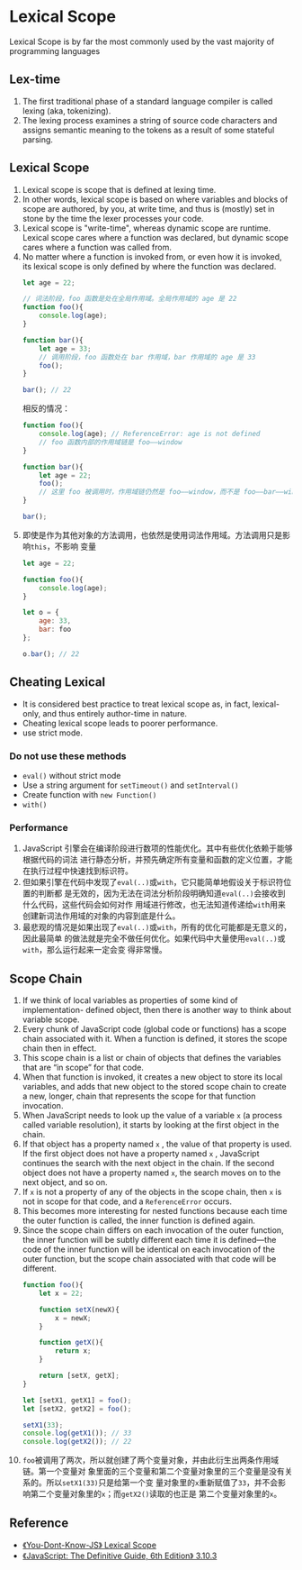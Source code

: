 # Lexical Scope

Lexical Scope is by far the most commonly used by the vast majority of
programming languages


## Lex-time
1. The first traditional phase of a standard language compiler is called lexing
(aka, tokenizing).
2. The lexing process examines a string of source code characters and assigns
semantic meaning to the tokens as a result of some stateful parsing.


## Lexical Scope
1. Lexical scope is scope that is defined at lexing time.
2. In other words, lexical scope is based on where variables and blocks of
scope are authored, by you, at write time, and thus is (mostly) set in stone by
the time the lexer processes your code.
3. Lexical scope is "write-time", whereas dynamic scope are runtime. Lexical
scope cares where a function was declared, but dynamic scope cares where a
function was called from.
4. No matter where a function is invoked from, or even how it is invoked, its
lexical scope is only defined by where the function was declared.
    ```js
    let age = 22;

    // 词法阶段，foo 函数是处在全局作用域。全局作用域的 age 是 22
    function foo(){
        console.log(age);
    }

    function bar(){
        let age = 33;
        // 调用阶段，foo 函数处在 bar 作用域，bar 作用域的 age 是 33
        foo();
    }

    bar(); // 22
    ```
    相反的情况：
    ```js
    function foo(){
        console.log(age); // ReferenceError: age is not defined
        // foo 函数内部的作用域链是 foo——window
    }

    function bar(){
        let age = 22;
        foo();
        // 这里 foo 被调用时，作用域链仍然是 foo——window，而不是 foo——bar——window
    }

    bar();
    ```
5. 即使是作为其他对象的方法调用，也依然是使用词法作用域。方法调用只是影响`this`，不影响
变量
    ```js
    let age = 22;

    function foo(){
        console.log(age);
    }

    let o = {
        age: 33,
        bar: foo
    };

    o.bar(); // 22
    ```


## Cheating Lexical
* It is considered best practice to treat lexical scope as, in fact, lexical-
only, and thus entirely author-time in nature.
* Cheating lexical scope leads to poorer performance.
* use strict mode.

### Do not use these methods
* `eval()` without strict mode
* Use a string argument for `setTimeout()` and `setInterval()`
* Create function with `new Function()`
* `with()`

### Performance
1. JavaScript 引擎会在编译阶段进行数项的性能优化。其中有些优化依赖于能够根据代码的词法
进行静态分析，并预先确定所有变量和函数的定义位置，才能在执行过程中快速找到标识符。
2. 但如果引擎在代码中发现了`eval(..)`或`with`，它只能简单地假设关于标识符位置的判断都
是无效的，因为无法在词法分析阶段明确知道`eval(..)`会接收到什么代码，这些代码会如何对作
用域进行修改，也无法知道传递给`wit`h用来创建新词法作用域的对象的内容到底是什么。
3. 最悲观的情况是如果出现了`eval(..)`或`with`，所有的优化可能都是无意义的，因此最简单
的做法就是完全不做任何优化。如果代码中大量使用`eval(..)`或`with`，那么运行起来一定会变
得非常慢。


## Scope Chain
1. If we think of local variables as properties of some kind of implementation-
defined object, then there is another way to think about variable scope.
2. Every chunk of JavaScript code (global code or functions) has a scope chain
associated with it. When a function is defined, it stores the scope chain then
in effect.
3. This scope chain is a list or chain of objects that defines the variables
that are “in scope” for that code.
4. When that function is invoked, it creates a new object to store its local
variables, and adds that new object to the stored scope chain to create a new,
longer, chain that represents the scope for that function invocation.
5. When JavaScript needs to look up the value of a variable `x` (a process
called variable resolution), it starts by looking at the first object in the
chain.
6. If that object has a property named `x` , the value of that property is used.
If the first object does not have a property named `x` , JavaScript continues
the search with the next object in the chain. If the second object does not have
a property named `x`, the search moves on to the next object, and so on.
7.  If `x` is not a property of any of the objects in the scope chain, then `x`
is not in scope for that code, and a `ReferenceError` occurs.
8. This becomes more interesting for nested functions because each time the
outer function is called, the inner function is defined again.
9. Since the scope chain differs on each invocation of the outer function,
the inner function will be subtly different each time it is defined—the code of
the inner function will be identical on each invocation of the outer function,
but the scope chain associated with that code will be different.
    ```js
    function foo(){
        let x = 22;

        function setX(newX){
            x = newX;
        }

        function getX(){
            return x;
        }

        return [setX, getX];
    }

    let [setX1, getX1] = foo();
    let [setX2, getX2] = foo();

    setX1(33);
    console.log(getX1()); // 33
    console.log(getX2()); // 22
    ```
10. `foo`被调用了两次，所以就创建了两个变量对象，并由此衍生出两条作用域链。第一个变量对
象里面的三个变量和第二个变量对象里的三个变量是没有关系的。所以`setX1(33)`只是给第一个变
量对象里的`x`重新赋值了`33`，并不会影响第二个变量对象里的`x`；而`getX2()`读取的也正是
第二个变量对象里的`x`。


## Reference
* [《You-Dont-Know-JS》 Lexical Scope](https://github.com/getify/You-Dont-Know-JS/blob/master/scope%20%26%20closures/ch2.md)
* [《JavaScript: The Definitive Guide, 6th Edition》  3.10.3](https://book.douban.com/subject/5303032/)
